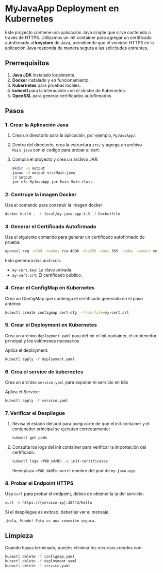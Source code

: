 # MyJavaApp Deployment en Kubernetes

Este proyecto contiene una aplicación Java simple que sirve contenido a través de HTTPS. Utilizamos un init container para agregar un certificado autofirmado al **keystore** de Java, permitiendo que el servidor HTTPS en la aplicación Java responda de manera segura a las solicitudes entrantes.

## Prerrequisitos

1. **Java JDK** instalado localmente.
2. **Docker** instalado y en funcionamiento.
3. **Kubernetes** para pruebas locales.
4. **kubectl** para la interacción con el clúster de Kubernetes.
5. **OpenSSL** para generar certificados autofirmados.

## Pasos

### 1. Crear la Aplicación Java

1. Crea un directorio para la aplicación, por ejemplo, `MyJavaApp/`.
2. Dentro del directorio, crea la estructura `src/` y agrega un archivo `Main.java` con el codigo para probar el cert:
3. Compila el proyecto y crea un archivo JAR:

   ```bash
   mkdir -p output
   javac -d output src/Main.java
   cd output
   jar cfe MyJavaApp.jar Main Main.class
   ```

### 2. Contruye la imagen Docker

Usa el comando para construir la imagen docker

```bash
docker build . -t local/my-java-app:1.0 -f Dockerfile
```

### 3. Generar el Certificado Autofirmado

Usa el siguiente comando para generar un certificado autofirmado de prueba:

```bash
openssl req -x509 -newkey rsa:4096 -sha256 -days 365 -nodes -keyout my-cert.key -out my-cert.crt -subj "/CN=my-java-app"
```

Esto generará dos archivos:
- `my-cert.key`: La clave privada.
- `my-cert.crt`: El certificado público.

### 4. Crear el ConfigMap en Kubernetes

Crea  un ConfigMap que contenga el certificado generado en el paso anterior.


```bash
kubectl create configmap cert-cfg --from-file=my-cert.crt
```

### 5. Crear el Deployment en Kubernetes

Crea un archivo `deployment.yaml` para definir el init container, el contenedor principal y los volúmenes necesarios

Aplica el deployment:

```bash
kubectl apply -f deployment.yaml
```

### 6. Crea el service de kubernetes

Crea un archivo `service.yaml` para exponer el servicio en k8s

Aplica el Service:

```bash
kubectl apply -f service.yaml
```

### 7. Verificar el Despliegue

1. Revisa el estado del pod para asegurarte de que el init container y el contenedor principal se ejecutan correctamente:

   ```bash
   kubectl get pods
   ```

2. Consulta los logs del init container para verificar la importación del certificado:

   ```bash
   kubectl logs <POD_NAME> -c init-certificates
   ```

   Reemplaza `<POD_NAME>` con el nombre del pod de `my-java-app`.

### 8. Probar el Endpoint HTTPS

Usa `curl` para probar el endpoint, debes de obtener la ip del servicio:

   ```bash
   curl -k https://{service-ip}:30443/hello
   ```

Si el despliegue es exitoso, deberías ver el mensaje:

   ```plaintext
   ¡Hola, Mundo! Esta es una conexión segura.
   ```

## Limpieza

Cuando hayas terminado, puedes eliminar los recursos creados con:

```bash
kubectl delete -f configmap.yaml
kubectl delete -f deployment.yaml
kubectl delete -f service.yaml
```
